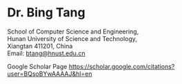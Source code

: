 # Dr. Bing Tang

School of Computer Science and Engineering,   
Hunan University of Science and Technology,   
Xiangtan 411201, China   
Email: btang@hnust.edu.cn   

Google Scholar Page https://scholar.google.com/citations?user=BQsoBYwAAAAJ&hl=en
